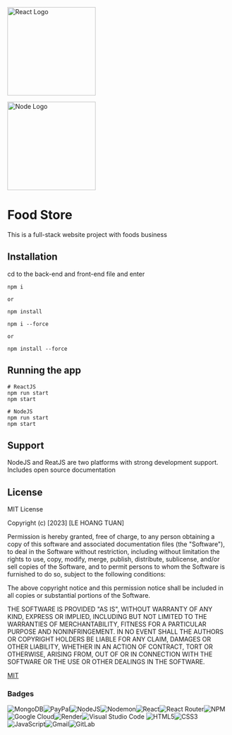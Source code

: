 <div display="flex">
<p >
  <a href="https://react.dev/" target="blank"><img src="https://encrypted-tbn3.gstatic.com/images?q=tbn:ANd9GcT16vz4pccwQOPreYZq1aHnHtvMJbxCPYQKQI7h1rm7foyIES9M" width="200" alt="React Logo" /></a>
</p>

<p >
  <a href="https://nodejs.org/en/" target="blank"><img src="https://upload.wikimedia.org/wikipedia/commons/thumb/d/d9/Node.js_logo.svg/1200px-Node.js_logo.svg.png" width="200" alt="Node Logo" /></a>
</p>
</div>

# Food Store

This is a full-stack website project with foods business

## Installation

cd to the back-end and front-end file and enter

```backend
npm i

or

npm install
```

```frontend
npm i --force

or

npm install --force
```

## Running the app

```reactjs and nodejs
# ReactJS
npm run start
npm start

# NodeJS
npm run start
npm start

```

## Support

NodeJS and ReatJS are two platforms with strong development support. Includes open source documentation

## License

MIT License

Copyright (c) [2023] [LE HOANG TUAN]

Permission is hereby granted, free of charge, to any person obtaining a copy
of this software and associated documentation files (the "Software"), to deal
in the Software without restriction, including without limitation the rights
to use, copy, modify, merge, publish, distribute, sublicense, and/or sell
copies of the Software, and to permit persons to whom the Software is
furnished to do so, subject to the following conditions:

The above copyright notice and this permission notice shall be included in all
copies or substantial portions of the Software.

THE SOFTWARE IS PROVIDED "AS IS", WITHOUT WARRANTY OF ANY KIND, EXPRESS OR
IMPLIED, INCLUDING BUT NOT LIMITED TO THE WARRANTIES OF MERCHANTABILITY,
FITNESS FOR A PARTICULAR PURPOSE AND NONINFRINGEMENT. IN NO EVENT SHALL THE
AUTHORS OR COPYRIGHT HOLDERS BE LIABLE FOR ANY CLAIM, DAMAGES OR OTHER
LIABILITY, WHETHER IN AN ACTION OF CONTRACT, TORT OR OTHERWISE, ARISING FROM,
OUT OF OR IN CONNECTION WITH THE SOFTWARE OR THE USE OR OTHER DEALINGS IN THE
SOFTWARE.

[MIT](https://choosealicense.com/licenses/mit/)

### Badges

![MongoDB](https://img.shields.io/badge/MongoDB-%234ea94b.svg?style=for-the-badge&logo=mongodb&logoColor=white)![PayPal](https://img.shields.io/badge/PayPal-00457C?style=for-the-badge&logo=paypal&logoColor=white)![NodeJS](https://img.shields.io/badge/node.js-6DA55F?style=for-the-badge&logo=node.js&logoColor=white)![Nodemon](https://img.shields.io/badge/NODEMON-%23323330.svg?style=for-the-badge&logo=nodemon&logoColor=%BBDEAD)![React](https://img.shields.io/badge/react-%2320232a.svg?style=for-the-badge&logo=react&logoColor=%2361DAFB)![React Router](https://img.shields.io/badge/React_Router-CA4245?style=for-the-badge&logo=react-router&logoColor=white)![NPM](https://img.shields.io/badge/NPM-%23CB3837.svg?style=for-the-badge&logo=npm&logoColor=white)![Google Cloud](https://img.shields.io/badge/GoogleCloud-%234285F4.svg?style=for-the-badge&logo=google-cloud&logoColor=white)![Render](https://img.shields.io/badge/Render-%46E3B7.svg?style=for-the-badge&logo=render&logoColor=white)![Visual Studio Code](https://img.shields.io/badge/Visual%20Studio%20Code-0078d7.svg?style=for-the-badge&logo=visual-studio-code&logoColor=white) ![HTML5](https://img.shields.io/badge/html5-%23E34F26.svg?style=for-the-badge&logo=html5&logoColor=white)![CSS3](https://img.shields.io/badge/css3-%231572B6.svg?style=for-the-badge&logo=css3&logoColor=white)![JavaScript](https://img.shields.io/badge/javascript-%23323330.svg?style=for-the-badge&logo=javascript&logoColor=%23F7DF1E)![Gmail](https://img.shields.io/badge/Gmail-D14836?style=for-the-badge&logo=gmail&logoColor=white)![GitLab](https://img.shields.io/badge/gitlab-%23181717.svg?style=for-the-badge&logo=gitlab&logoColor=white)
